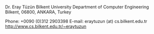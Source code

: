
Dr. Eray Tüzün
Bilkent University
Department of Computer Engineering
Bilkent, 06800, ANKARA, Turkey

Phone: +0090 (0)312 2903398 
E-mail: eraytuzun (at) cs.bilkent.edu.tr
http://www.cs.bilkent.edu.tr/~eraytuzun
